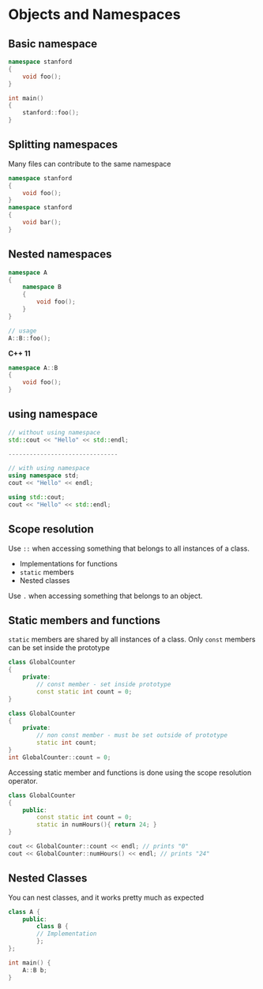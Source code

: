 # Objects and Namespaces

## Basic namespace
```cpp
namespace stanford
{
    void foo();
}

int main()
{
    stanford::foo();
}

```

## Splitting namespaces
Many files can contribute to the same namespace
```cpp
namespace stanford
{
    void foo();
}
namespace stanford
{
    void bar();
}
```

## Nested namespaces
```cpp
namespace A
{
    namespace B
    {
        void foo();
    }
}

// usage
A::B::foo();
```

**C++ 11**
```cpp
namespace A::B
{
    void foo();
}
```


## using namespace
```cpp
// without using namespace
std::cout << "Hello" << std::endl;

-------------------------------

// with using namespace
using namespace std;
cout << "Hello" << endl;
```

```cpp
using std::cout;
cout << "Hello" << std::endl;
```

## Scope resolution

Use `::` when accessing something that belongs to all instances of a class.
- Implementations for functions
- `static` members
- Nested classes

Use `.` when accessing something that belongs to an object.

## Static members and functions
`static` members are shared by all instances of a class.
Only `const` members can be set inside the prototype
```cpp
class GlobalCounter
{
    private:
        // const member - set inside prototype
        const static int count = 0;
}
```

```cpp
class GlobalCounter
{
    private:
        // non const member - must be set outside of prototype
        static int count;
}
int GlobalCounter::count = 0;
```
Accessing static member and functions is done using the scope resolution operator.
```cpp
class GlobalCounter
{
    public:
        const static int count = 0;
        static in numHours(){ return 24; }
}

cout << GlobalCounter::count << endl; // prints "0"
cout << GlobalCounter::numHours() << endl; // prints "24"
```

## Nested Classes
You can nest classes, and it works pretty much as expected
```cpp
class A {
    public:
        class B {
        // Implementation
        };
};

int main() {
    A::B b;
}
```